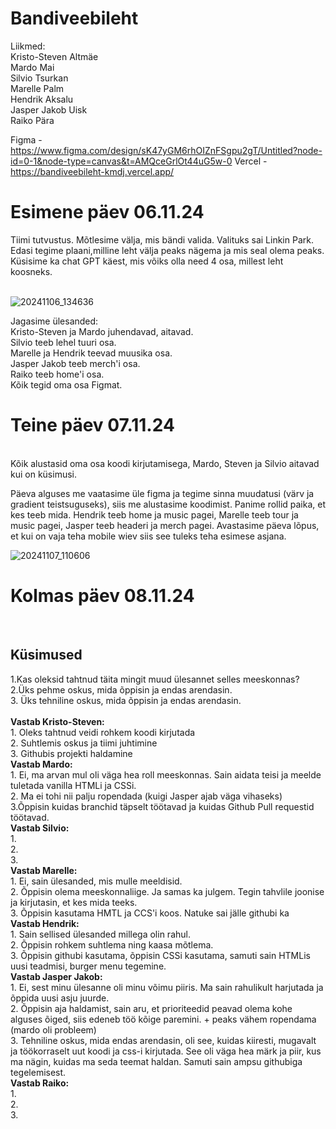 
# Bandiveebileht

Liikmed: <br>
Kristo-Steven Altmäe <br>
Mardo Mai <br>
Silvio Tsurkan <br>
Marelle Palm <br>
Hendrik Aksalu <br>
Jasper Jakob Uisk <br>
Raiko Pära 

Figma -  https://www.figma.com/design/sK47yGM6rhOIZnFSgpu2gT/Untitled?node-id=0-1&node-type=canvas&t=AMQceGrlOt44uG5w-0
Vercel - https://bandiveebileht-kmdj.vercel.app/

<h1>Esimene päev 06.11.24</h1>
Tiimi tutvustus. Mõtlesime välja, mis bändi valida. Valituks sai Linkin Park. Edasi tegime plaani,milline leht välja peaks nägema ja mis seal olema peaks. Küsisime ka chat GPT käest, mis võiks olla need 4 osa, millest leht koosneks. <br>
 <br>

![20241106_134636](https://github.com/user-attachments/assets/a18e9a94-19a8-4a11-ac9b-47d381ac267e)
 
Jagasime ülesanded: <br>
Kristo-Steven ja Mardo juhendavad, aitavad. <br>
Silvio teeb lehel tuuri osa. <br>
Marelle ja Hendrik teevad muusika osa. <br>
Jasper Jakob teeb merch'i osa. <br>
Raiko teeb home'i osa. <br>
Kõik tegid oma osa Figmat.
<h1>Teine päev 07.11.24</h1> <br>
Kõik alustasid oma osa koodi kirjutamisega, Mardo, Steven ja Silvio aitavad kui on küsimusi.

Päeva alguses me vaatasime üle figma ja tegime sinna muudatusi (värv ja gradient teistsuguseks), siis me alustasime koodimist.
Panime rollid paika, et kes teeb mida. Hendrik teeb home ja music pagei, Marelle teeb tour ja music pagei, Jasper teeb headeri ja merch pagei.
Avastasime päeva lõpus, et kui on vaja teha mobile wiev siis see tuleks teha esimese asjana.

![20241107_110606](https://github.com/user-attachments/assets/564d4176-94f6-4dad-96b7-d5f6a80fc436)


<h1>Kolmas päev 08.11.24</h1> <br>

<h2>Küsimused</h2>
1.Kas oleksid tahtnud täita mingit muud ülesannet selles meeskonnas? <br>
2.Üks pehme oskus, mida õppisin ja endas arendasin. <br>
3. Üks tehniline oskus, mida õppisin ja endas arendasin. <br> <br>
<b>Vastab Kristo-Steven:</b><br>
1. Oleks tahtnud veidi rohkem koodi kirjutada   <br>
2. Suhtlemis oskus ja tiimi juhtimine   <br>
3. Githubis projekti haldamine  <br>
<b>Vastab Mardo: </b><br>
1. Ei, ma arvan mul oli väga hea roll meeskonnas. Sain aidata teisi ja meelde tuletada vanilla HTMLi ja CSSi.<br>
2. Ma ei tohi nii palju ropendada (kuigi Jasper ajab väga vihaseks)<br>
3.Õppisin kuidas  branchid täpselt töötavad ja kuidas Github Pull requestid töötavad.<br> 
<b>Vastab Silvio:</b> <br>
1. <br>
2. <br>
3. <br>
<b>Vastab Marelle:</b> <br>
1. Ei, sain ülesanded, mis mulle meeldisid. <br>
2. Õppisin olema meeskonnaliige. Ja samas ka julgem. Tegin tahvlile joonise ja kirjutasin, et kes mida teeks. <br>
3. Õppisin kasutama HMTL ja CCS'i koos. Natuke sai jälle githubi ka <br>
<b>Vastab Hendrik:</b> <br>
1. Sain sellised ülesanded millega olin rahul. <br>
2. Õppisin rohkem suhtlema ning kaasa mõtlema. <br>
3. Õppisin githubi kasutama, õppisin CSSi kasutama, samuti sain HTMLis uusi teadmisi, burger menu tegemine. <br>
<b>Vastab Jasper Jakob:</b> <br>
1. Ei, sest minu ülesanne oli minu võimu piiris. Ma sain rahulikult harjutada ja õppida uusi asju juurde. <br>
2. Õppisin aja haldamist, sain aru, et prioriteedid peavad olema kohe alguses õiged, siis edeneb töö kõige paremini. + peaks vähem ropendama (mardo oli probleem) <br>
3. Tehniline oskus, mida endas arendasin, oli see, kuidas kiiresti, mugavalt ja töökorraselt uut koodi ja css-i kirjutada. See oli väga hea märk ja piir, kus ma nägin, kuidas ma seda teemat haldan. Samuti sain ampsu githubiga tegelemisest.  <br>
<b>Vastab Raiko:</b> <br>
1. <br>
2. <br>
3. <br>
